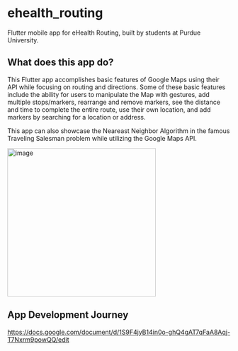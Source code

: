 # ehealth_routing

Flutter mobile app for eHealth Routing, built by students at Purdue University.

## What does this app do?

This Flutter app accomplishes basic features of Google Maps using their API while focusing on routing and directions. Some of these basic features include the ability for users to manipulate the Map with gestures, add multiple stops/markers, rearrange and remove markers, see the distance and time to complete the entire route, use their own location, and add markers by searching for a location or address.

This app can also showcase the Neareast Neighbor Algorithm in the famous Traveling Salesman problem while utilizing the Google Maps API.

<img width="335" alt="image" src="https://user-images.githubusercontent.com/17057659/184714889-c6beb775-708d-4066-9fe9-6ba07b68e3aa.png">

## App Development Journey
https://docs.google.com/document/d/1S9F4jyB14in0o-ghQ4gAT7qFaA8Aqj-T7Nxrm9powQQ/edit
